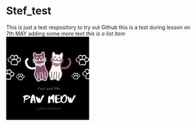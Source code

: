 # Stef_test
This is just a test respository to try out Github
this is a test during lesson on 7th MAY 
adding some more text
*this is a list item*
![](Logo3.jfif)
